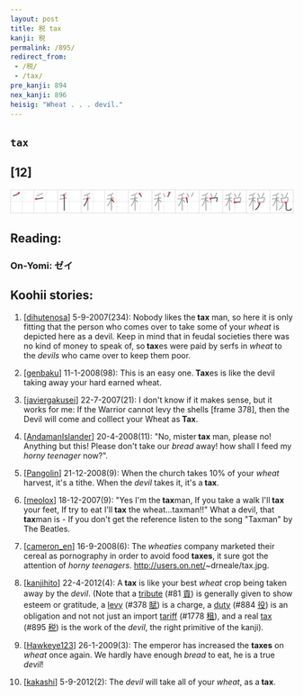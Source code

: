 ```yaml
---
layout: post
title: 税 tax
kanji: 税
permalink: /895/
redirect_from:
 - /税/
 - /tax/
pre_kanji: 894
nex_kanji: 896
heisig: "Wheat . . . devil."
---
```


## `tax`

## [12]

<div class="stroke"><img src="../images/E7A88E.png" /></div>

## Reading:

### On-Yomi: ゼイ

## Koohii stories:

1) [<a href="http://kanji.koohii.com/profile/dihutenosa">dihutenosa</a>] 5-9-2007(234): Nobody likes the<strong> tax</strong> man, so here it is only fitting that the person who comes over to take some of your <em>wheat</em> is depicted here as a devil. Keep in mind that in feudal societies there was no kind of money to speak of, so<strong> tax</strong>es were paid by serfs in <em>wheat</em> to the <em>devils</em> who came over to keep them poor. 

2) [<a href="http://kanji.koohii.com/profile/genbaku">genbaku</a>] 11-1-2008(98): This is an easy one.<strong> Tax</strong>es is like the devil taking away your hard earned wheat. 

3) [<a href="http://kanji.koohii.com/profile/javiergakusei">javiergakusei</a>] 22-7-2007(21): I don&#039;t know if it makes sense, but it works for me: If the Warrior cannot levy the shells [frame 378], then the Devil will come and colllect your Wheat as<strong> Tax</strong>. 

4) [<a href="http://kanji.koohii.com/profile/AndamanIslander">AndamanIslander</a>] 20-4-2008(11): &quot;No, mister<strong> tax</strong> man, please no! Anything but this! Please don&#039;t take our <em>bread</em> away! how shall I feed my <em>horny teenager</em> now?&quot;. 

5) [<a href="http://kanji.koohii.com/profile/Pangolin">Pangolin</a>] 21-12-2008(9): When the church takes 10% of your <em>wheat</em> harvest, it&#039;s a tithe. When the <em>devil</em> takes it, it&#039;s a<strong> tax</strong>. 

6) [<a href="http://kanji.koohii.com/profile/meolox">meolox</a>] 18-12-2007(9): &quot;Yes I&#039;m the<strong> tax</strong>man, If you take a walk I&#039;ll<strong> tax</strong> your feet, If try to eat I&#039;ll<strong> tax</strong> the wheat...taxman!!&quot; What a devil, that<strong> tax</strong>man is - If you don&#039;t get the reference listen to the song &quot;Taxman&quot; by The Beatles. 

7) [<a href="http://kanji.koohii.com/profile/cameron_en">cameron_en</a>] 16-9-2008(6): The <em>wheaties</em> company marketed their cereal as pornography in order to avoid food <strong>taxes</strong>, it sure got the attention of <em>horny teenagers</em>. <a href="http://users.on.net/">http://users.on.net/</a>~drneale/tax.jpg. 

8) [<a href="http://kanji.koohii.com/profile/kanjihito">kanjihito</a>] 22-4-2012(4): A<strong> tax</strong> is like your best <em>wheat</em> crop being taken away by the <em>devil</em>. (Note that a <a href="../81">tribute</a> <span class="index">(#81 <a href="http://jisho.org/kanji/details/貢">貢</a>)</span> is generally given to show esteem or gratitude, a <a href="../378">levy</a> <span class="index">(#378 <a href="http://jisho.org/kanji/details/賦">賦</a>)</span> is a charge, a <a href="../884">duty</a> <span class="index">(#884 <a href="http://jisho.org/kanji/details/役">役</a>)</span> is an obligation and not not just an import <a href="../1778">tariff</a> <span class="index">(#1778 <a href="http://jisho.org/kanji/details/租">租</a>)</span>, and a real <a href="../895">tax</a> <span class="index">(#895 <a href="http://jisho.org/kanji/details/税">税</a>)</span> is the work of the <em>devil</em>, the right primitive of the kanji). 

9) [<a href="http://kanji.koohii.com/profile/Hawkeye123">Hawkeye123</a>] 26-1-2009(3): The emperor has increased the <strong>taxes</strong> on <em>wheat</em> once again. We hardly have enough <em>bread</em> to eat, he is a true <em>devil</em>! 

10) [<a href="http://kanji.koohii.com/profile/kakashi">kakashi</a>] 5-9-2012(2): The <em>devil</em> will take all of your <em>wheat</em>, as a<strong> tax</strong>. 
